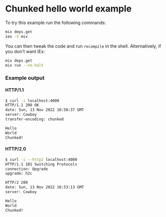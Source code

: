 # Chunked hello world example

To try this example run the following commands:

```bash
mix deps.get
iex -S mix
```

You can then tweak the code and run `recompile` in the shell.
Alternatively, if you don't want IEx:

```bash
mix deps.get
mix run --no-halt
```

### Example output

#### HTTP/1.1

```bash
$ curl -i localhost:4000
HTTP/1.1 200 OK
date: Sun, 13 Nov 2022 10:58:37 GMT
server: Cowboy
transfer-encoding: chunked

Hello
World
Chunked!
```

#### HTTP/2.0
```bash
$ curl -i --http2 localhost:4000
HTTP/1.1 101 Switching Protocols
connection: Upgrade
upgrade: h2c

HTTP/2 200
date: Sun, 13 Nov 2022 10:53:13 GMT
server: Cowboy

Hello
World
Chunked!
```
